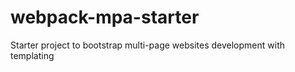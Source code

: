 # webpack-mpa-starter
Starter project to bootstrap  multi-page websites development with templating
